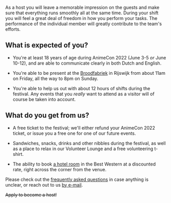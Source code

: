 As a host you will leave a memorable impression on the guests and make sure that everything runs
smoothly all at the same time. During your shift you will feel a great deal of freedom in how you
perform your tasks. The performance of the individual member will greatly contribute to the team's
efforts.

## What is expected of you?

  * You're at least 18 years of age during AnimeCon 2022 (June 3-5 _or_ June 10-12), and are
    able to communicate clearly in both Dutch and English.

  * You're able to be present at the [Broodfabriek](https://de-broodfabriek.nl/) in Rijswijk from
    about 11am on Friday, all the way to 8pm on Sunday.

  * You're able to help us out with about 12 hours of shifts during the festival. Any events
    that you _really_ want to attend as a visitor will of course be taken into account.

## What do you get from us?

  * A free ticket to the festival; we'll either refund your AnimeCon 2022 ticket, or issue you a
    free one for one of our future events.

  * Sandwiches, snacks, drinks and other nibbles during the festival, as well as a place to relax in
    our Volunteer Lounge and a free volunteering t-shirt.

  * The ability to book [a hotel room](hotels.html) in the Best Western at a discounted rate, right
    across the corner from the venue.

Please check out the [frequently asked questions](faq.html) in case anything is unclear, or reach
out to us [by e-mail](mailto:security@animecon.nl).

<del>Apply to become a host!</del>
